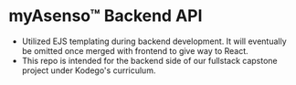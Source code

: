 # myAsenso™ Backend API

- Utilized EJS templating during backend development. It will eventually be omitted once merged with frontend to give way to React.
- This repo is intended for the backend side of our fullstack capstone project under Kodego's curriculum.
